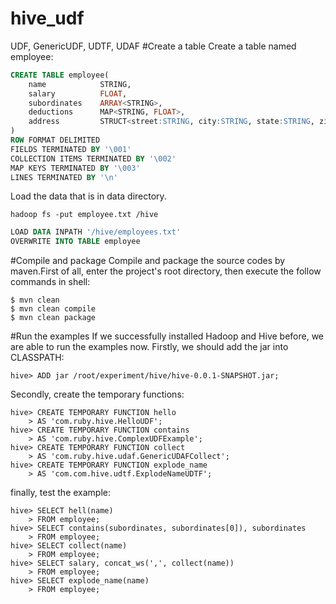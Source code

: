 # hive_udf
UDF, GenericUDF, UDTF, UDAF
#Create a table
Create a table named employee:
```sql
CREATE TABLE employee(
	name			STRING,
	salary			FLOAT,
	subordinates	ARRAY<STRING>,
	deductions		MAP<STRING, FLOAT>,
	address			STRUCT<street:STRING, city:STRING, state:STRING, zip:INT>
)
ROW FORMAT DELIMITED
FIELDS TERMINATED BY '\001'
COLLECTION ITEMS TERMINATED BY '\002'
MAP KEYS TERMINATED BY '\003'
LINES TERMINATED BY '\n'
```
Load the data that is in data directory.
```shell
hadoop fs -put employee.txt /hive
```
```sql
LOAD DATA INPATH '/hive/employees.txt'
OVERWRITE INTO TABLE employee
```
#Compile and package
Compile and package the source codes by maven.First of all, enter the project's root directory, then execute the follow commands in shell:
```shell
$ mvn clean
$ mvn clean compile
$ mvn clean package
```
#Run the examples
If we successfully installed Hadoop and Hive before, we are able to run the examples now. Firstly, we should add the jar into CLASSPATH:
```shell
hive> ADD jar /root/experiment/hive/hive-0.0.1-SNAPSHOT.jar;
```
Secondly, create the temporary functions:
```shell
hive> CREATE TEMPORARY FUNCTION hello 
    > AS 'com.ruby.hive.HelloUDF';
hive> CREATE TEMPORARY FUNCTION contains 
    > AS 'com.ruby.hive.ComplexUDFExample';
hive> CREATE TEMPORARY FUNCTION collect 
    > AS 'com.ruby.hive.udaf.GenericUDAFCollect';
hive> CREATE TEMPORARY FUNCTION explode_name 
    > AS 'com.com.hive.udtf.ExplodeNameUDTF';
````
finally, test the example:
```shell
hive> SELECT hell(name)
    > FROM employee;
hive> SELECT contains(subordinates, subordinates[0]), subordinates
    > FROM employee;
hive> SELECT collect(name)
    > FROM employee;
hive> SELECT salary, concat_ws(',', collect(name))
    > FROM employee;    
hive> SELECT explode_name(name)
    > FROM employee;
``` 
